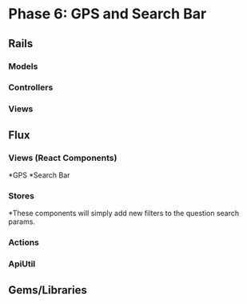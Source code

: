 # Phase 6: GPS and Search Bar

## Rails
### Models



### Controllers


### Views


## Flux
### Views (React Components)
*GPS
*Search Bar


### Stores
*These components will simply add new filters to the question search params. 


### Actions



### ApiUtil



## Gems/Libraries
